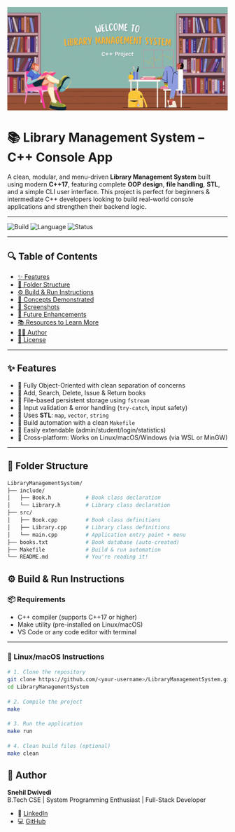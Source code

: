 <!-- adding banner image -->
<p align="center">
 <p align="center">
  <img src="../images/lms.gif" alt="Snehil Dwivedi Banner" style="width: 100%; max-height: 300px; object-fit: cover;" />
</p>

# 📚 Library Management System – C++ Console App

A clean, modular, and menu-driven **Library Management System** built using modern **C++17**, featuring complete **OOP design**, **file handling**, **STL**, and a simple CLI user interface. This project is perfect for beginners & intermediate C++ developers looking to build real-world console applications and strengthen their backend logic.

---

![Build](https://img.shields.io/badge/build-passing-brightgreen) ![Language](https://img.shields.io/badge/language-C%2B%2B17-blue) ![Status](https://img.shields.io/badge/project-active-green)

---

## 🔍 Table of Contents

- [✨ Features](#-features)
- [📁 Folder Structure](#-folder-structure)
- [⚙️ Build & Run Instructions](#️-build--run-instructions)
- [🧠 Concepts Demonstrated](#-concepts-demonstrated)
- [📸 Screenshots](#-screenshots)
- [🚀 Future Enhancements](#-future-enhancements)
- [📚 Resources to Learn More](#-resources-to-learn-more)
- [🧑‍💻 Author](#-author)
- [📄 License](#-license)

---

## ✨ Features

- 🔸 Fully Object-Oriented with clean separation of concerns
- 🔸 Add, Search, Delete, Issue & Return books
- 🔸 File-based persistent storage using `fstream`
- 🔸 Input validation & error handling (`try-catch`, input safety)
- 🔸 Uses **STL**: `map`, `vector`, `string`
- 🔸 Build automation with a clean `Makefile`
- 🔸 Easily extendable (admin/student/login/statistics)
- 🔸 Cross-platform: Works on Linux/macOS/Windows (via WSL or MinGW)

---

## 📁 Folder Structure

```bash
LibraryManagementSystem/
├── include/
│   ├── Book.h           # Book class declaration
│   └── Library.h        # Library class declaration
├── src/
│   ├── Book.cpp         # Book class definitions
│   ├── Library.cpp      # Library class definitions
│   └── main.cpp         # Application entry point + menu
├── books.txt            # Book database (auto-created)
├── Makefile             # Build & run automation
└── README.md            # You're reading it!
```

## ⚙️ Build & Run Instructions

### 📦 Requirements

- C++ compiler (supports C++17 or higher)
- Make utility (pre-installed on Linux/macOS)
- VS Code or any code editor with terminal

---

### 🐧 Linux/macOS Instructions

```bash
# 1. Clone the repository
git clone https://github.com/<your-username>/LibraryManagementSystem.git
cd LibraryManagementSystem

# 2. Compile the project
make

# 3. Run the application
make run

# 4. Clean build files (optional)
make clean
```

## 🙋 Author

**Snehil Dwivedi**  
B.Tech CSE | System Programming Enthusiast | Full-Stack Developer

- 🔗 [LinkedIn](https://www.linkedin.com/in/snehil-dwivedi)
- 💻 [GitHub](https://github.com/snehil-dev)
